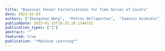 ```yaml
---
title: "Bayesian Tensor Factorisations for Time Series of Counts"
date: 2023-03-03
authors: ["Zhongzhen Wang",  "Petros Dellaportas",  "Ioannis Kosmidis"]
publishDate: 2023-01-15T18:32:18.114475Z
publication_types: ["1"]
abstract: ""
featured: true
publication: "*Machine Learning*"
---
```


